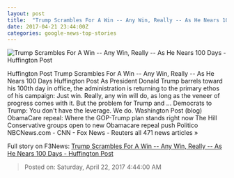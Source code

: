 ```yaml
---
layout: post
title:  "Trump Scrambles For A Win -- Any Win, Really -- As He Nears 100 Days - Huffington Post"
date: 2017-04-21 23:44:00Z
categories: google-news-top-stories
---
```


![Trump Scrambles For A Win -- Any Win, Really -- As He Nears 100 Days - Huffington Post](http://img.huffingtonpost.com/asset/2000_1000/58fa78941c00003a00e810ea.jpeg?cache=1ypyqaybzy)

Huffington Post Trump Scrambles For A Win -- Any Win, Really -- As He Nears 100 Days Huffington Post As President Donald Trump barrels toward his 100th day in office, the administration is returning to the primary ethos of his campaign: Just win. Really, any win will do, as long as the veneer of progress comes with it. But the problem for Trump and ... Democrats to Trump: You don't have the leverage. We do. Washington Post (blog) ObamaCare repeal: Where the GOP-Trump plan stands right now The Hill Conservative groups open to new Obamacare repeal push Politico NBCNews.com - CNN - Fox News - Reuters all 471 news articles »


Full story on F3News: [Trump Scrambles For A Win -- Any Win, Really -- As He Nears 100 Days - Huffington Post](http://www.f3nws.com/n/tqnUaB)

> Posted on: Saturday, April 22, 2017 4:44:00 AM
